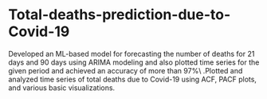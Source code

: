 # Total-deaths-prediction-due-to-Covid-19
Developed an ML-based model for forecasting the number of deaths for 21 days and 90 days using ARIMA modeling and also plotted time series for the given period and achieved an accuracy of more than 97\%\ .Plotted and analyzed time series of total deaths due to Covid-19 using ACF, PACF plots, and various basic visualizations.

